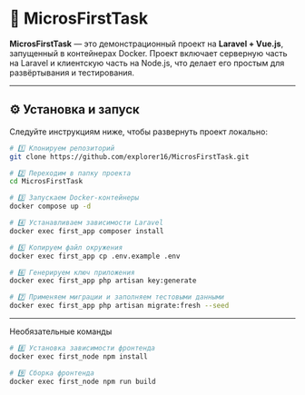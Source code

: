 # 🚀 MicrosFirstTask

**MicrosFirstTask** — это демонстрационный проект на **Laravel + Vue.js**, запущенный в контейнерах Docker. Проект включает серверную часть на Laravel и клиентскую часть на Node.js, что делает его простым для развёртывания и тестирования.

---

## ⚙️ Установка и запуск

Следуйте инструкциям ниже, чтобы развернуть проект локально:

```bash
# 1️⃣ Клонируем репозиторий
git clone https://github.com/explorer16/MicrosFirstTask.git
```

```bash
# 2️⃣ Переходим в папку проекта
cd MicrosFirstTask
```

```bash
# 3️⃣ Запускаем Docker-контейнеры
docker compose up -d
```
```bash
# 4️⃣ Устанавливаем зависимости Laravel
docker exec first_app composer install
```
```bash
# 5️⃣ Копируем файл окружения
docker exec first_app cp .env.example .env
```
```bash
# 6️⃣ Генерируем ключ приложения
docker exec first_app php artisan key:generate
```
```bash
# 7️⃣ Применяем миграции и заполняем тестовыми данными
docker exec first_app php artisan migrate:fresh --seed
```

<hr>
Необязательные команды

```bash
# 8️⃣ Установка зависимости фронтенда
docker exec first_node npm install
```
```bash
# 9️⃣ Сборка фронтенда
docker exec first_node npm run build
```
